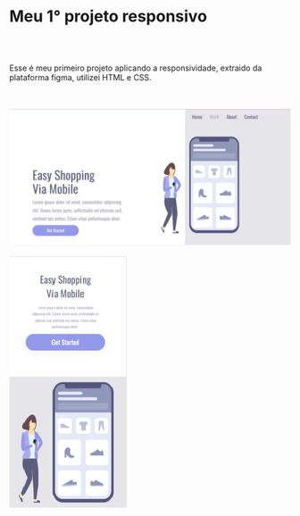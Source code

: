 <h1> Meu 1° projeto responsivo </h1>
<br>
<br>
<p> Esse é meu primeiro projeto aplicando a responsividade, extraido da plataforma figma, utilizei HTML e CSS.</p>
<br>
<br>
<img src="https://github.com/BeattrizAndrade/1Projeto-Figma2-Responsividade/blob/master/IMG/Desktop%20-%20Copia.png?raw=true">
<br>
<br>
<img src="https://github.com/BeattrizAndrade/1Projeto-Figma2-Responsividade/blob/master/IMG/mobile.png?raw=true">

